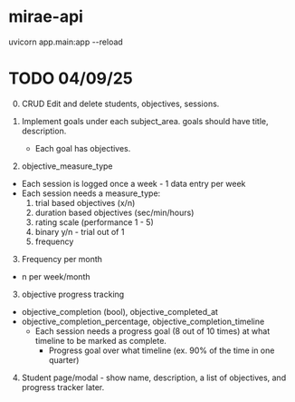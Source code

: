 # mirae-api

uvicorn app.main:app --reload

# TODO 04/09/25

0. CRUD Edit and delete students, objectives, sessions.

1. Implement goals under each subject_area. goals should have title, description. 
    - Each goal has objectives.

2. objective_measure_type
- Each session is logged once a week - 1 data entry per week
- Each session needs a measure_type:
    1. trial based objectives (x/n)
    2. duration based objectives (sec/min/hours)
    3. rating scale (performance 1 - 5)
    4. binary y/n - trial out of 1
    5. frequency

3. Frequency per month
- n per week/month

3. objective progress tracking 
- objective_completion (bool), objective_completed_at
- objective_completion_percentage, objective_completion_timeline
    - Each session needs a progress goal (8 out of 10 times) at what timeline to be marked as complete.
        - Progress goal over what timeline (ex. 90% of the time in one quarter)

4. Student page/modal - show name, description, a list of objectives, and progress tracker later.